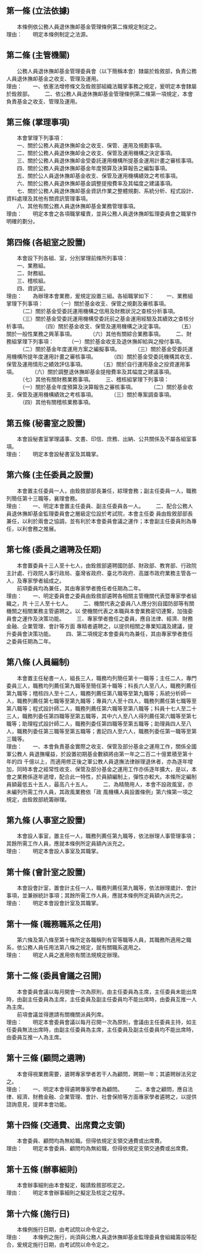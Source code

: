 第一條 (立法依據)
-----------------
　　本條例依公務人員退休撫卹基金管理條例第二條規定制定之。  
理由：　　明定本條例制定之法源。

第二條 (主管機關)
-----------------
　　公務人員退休撫卹基金管理委員會（以下簡稱本會）隸屬於銓敘部，負責公務人員退休撫卹基金之收支、管理及運用。  
理由：　　一、依憲法增修條文及銓敘部組織法職掌事務之規定，爰明定本會隸屬於銓敘部。
　　二、依公務人員退休撫卹基金管理條例第二條第一項規定，本會負責基金之收支、管理及運用。

第三條 (掌理事項)
-----------------
　　本會掌理下列事項：  
　　一、關於公務人員退休撫卹金之收支、保管、運用及規劃事項。  
　　二、關於公務人員退休撫卹金之收支、保管及運用機構之決定事項。  
　　三、關於公務人員退休撫卹金受委託運用機構所提基金運用計畫之審核事項。  
　　四、關於公務人員退休撫卹基金年度預算及決算報告之編製事項。  
　　五、關於公人員退休撫卹基金收支、保管及運用機構績效之考核事項。  
　　六、關於公務人員退休撫卹基金調整提撥費率及其幅度之建議事項。  
　　七、關於公務人員退休撫卹基金資訊作業之整體規劃、系統分析、程式設計、資料處理及其他有關資訊管理事項。  
　　八、其他有關公務人員退休撫卹基金業務管理事項。  
理由：　　明定本會之各項職掌權責，並與公務人員退休撫卹監理委員會之職掌作明確的劃分。

第四條 (各組室之設置)
---------------------
　　本會設下列各組、室，分別掌理前條所列事項：  
　　一、業務組。  
　　二、財務組。  
　　三、稽核組。  
　　四、資訊室。  
理由：　　為辦理本會業務，爰規定設置三組。各組職掌如下：
　　一、業務組掌理下列事項：
　　　（一）關於基金收支、保管之規劃及審核事項。
　　　（二）關於基金受委託運用機構之信用及財務狀況之查核分析事項。
　　　（三）關於基金受委託運用機構受委託前之基金運用經驗及其績效之查核分析事項。
　　　（四）關於基金收支、保管及運用機構之決定事項。
　　　（五）關於一般性業務之興革事項。
　　　（六）其他有關綜合業務事項。
　　二、財務組掌理下列事項：
　　　（一）關於基金收支及退休撫卹給與之撥付事項。
　　　（二）關於基金年度運用方案之編擬事項。
　　　（三）關於基金受委託運用機構所提年度運用計畫之審核事項。
　　　（四）關於基金受委託機構其收支、保管及運用情形之績效評估事項。
　　　（五）關於自行運用基金之投資運用事項。
　　　（六）關於調整退休撫卹基金提撥費率及其幅度之建議事項。
　　　（七）其他有關財務業務事項。
　　三、稽核組掌理下列事項：
　　　（一）關於基金年度預算及決算報告之審核事項。
　　　（二）關於基金收支、保管及運用機構績效之考核事項。
　　　（三）關於專案調查事項。
　　　（四）其他有關稽核業務事項。

第五條 (秘書室之設置)
---------------------
　　本會設秘書室掌理議事、文書、印信、庶務、出納、公共關係及不屬各組室事項。  
理由：　　明定本會設秘書室及其職掌。

第六條 (主任委員之設置)
-----------------------
　　本會置主任委員一人，由銓敘部部長兼任，綜理會務；副主任委員一人，職務列簡任第十三職等，襄理會務。  
理由：　　一、明定本會置主任委員、副主任委員各一人。
　　二、配合公務人員退休撫卹基金監理委員會之層級定位設於考試院，本會主任委 員由銓敘部部長兼任，以利於兩會之協調，並有利於本會委員會議之運作；本會副主任委員則為專任，以利會務之推展。

第七條 (委員之遴聘及任期)
-------------------------
　　本會置委員十三人至十七人，由銓敘部遴聘國防部、財政部、教育部、行政院主計處、行政院人事行政局、臺灣省政府、臺北市政府、高雄市政府業務主管各一人，及專家學者組成之。  
　　前項委員均為兼任，其由專家學者擔任者任期為二年。  
理由：　　一、明定委員會之委員由銓敘部遴聘各相關主管機關代表暨專家學者組織之，共 十三人至十七人。
　　二、機關代表之委員八人應分別自國防部等有關機關之相關業務主管遴聘之。以 使機關代表之本職與本會業務密切連繫，加強委員會之運作及決策功能。
　　三、專家學者擔任之委員，應自法律、經濟、財務金融、企業管理、會計等方面 專精者遴聘之，以提供相關之專業知識及建議，提升委員會決策功能。
　　四、第二項規定本會委員均為兼任，其由專家學者擔任之委員任期為二年。

第八條 (人員編制)
-----------------
　　本會置主任秘書一人，組長三人，職務均列簡任第十一職等；主任二人，專門委員三人，職務均列薦任第九職等至簡任第十職等；科長六人至八人，職務列薦任第九職等；稽核四人至十二人，職務列薦任第八職等至第九職等；系統分析師一人，職務列薦任第七職等至第九職等；專員六人至十四人，職務列薦任第七職等至第八職等；程式設計師二人，職務列薦任第六職等至第八職等；科員十七人至二十三人，職務列委任第四職等至第五職等，其中六人至八人得列薦任第六職等至第七職等；助理程式設計師二人，職務列委任第四職等至第五職等；助理員四人至八人，職務列委任第三職等至第五職等；書記四人至六人，職務列委任第一職等至第三職等。  
理由：　　一、本會負責基金實際之收支、保管及部分基金之運用工作，關係全國軍公教人 員退撫權益，於設置初期基金數額將由第一年之二百二十億累積至第十年的四 千億以上，而適用修正後之軍公教人員退撫法律辦理退休者，亦為逐年增加，同時本會之經常性收支、保管及部分基金之運用工作亦係逐年擴大，是以，本會之業務係逐年遞增，配合此一特性，於員額編制上，彈性亦較大。本條所定編制員額最低五十五人，最高八十五人。
　　二、為精簡用人，本會不設政風室，亦未編列所需工作人員，其政風業務依「政 風機構人員設置條例」第六條第一項之規定，由銓敘部統籌辦理。

第九條 (人事室之設置)
---------------------
　　本會設人事室，置主任一人，職務列薦任第九職等，依法辦理人事管理事項；其餘所需工作人員，應就本條例所定員額內派充之。  
理由：　　明定本會設人事室及其職掌。

第十條 (會計室之設置)
---------------------
　　本會設會計室，置會計主任一人，職務列薦任第九職等，依法辦理歲計、會計事項，並兼辦統計事項；其餘所需工作人員，應就本條例所定員額內派充之。  
理由：　　明定本會設會計室及其職掌。

第十一條 (職務職系之任用)
-------------------------
　　第六條及第八條至第十條所定各職稱列有官等職等人員，其職務所適用之職系，依公務人員任用法第八條之規定，就有關職系選用之。  
理由：　　明定人員之進用依有關法規規定辦理。

第十二條 (委員會議之召開)
-------------------------
　　本會委員會議以每月開會一次為原則，由主任委員為主席，主任委員未能出席時，由副主任委員為主席，主任委員及副主任委員均不能出席時，由委員互推一人為主席。  
　　前項會議並得邀請有關機關派員列席。  
理由：　　明定本會委員會議以每月召開一次為原則，會議由主任委員主持，如主任委員無法出席時，由副主任委員為主席，主任委員及副主任委員均不能出席時，由委員互推一人為主席。

第十三條 (顧問之遴聘)
---------------------
　　本會得視業務需要，遴聘專家學者若干人為顧問，聘期一年；其遴聘辦法另定之。  
理由：　　一、明定本會得遴聘專家學者為顧問。
　　二、本會之顧問，應自法律、經濟、財務金融、企業管理、會計、社會保險等方面專家學者遴聘之，以提供諮詢意見，提昇本會功能。

第十四條 (交通費、出席費之支領)
-------------------------------
　　本會委員、顧問均為無給職。但得依規定支領交通費或出席費。  
理由：　　明定本會委員、顧問均為無給職，但得依規定支領交通費或出席費。

第十五條 (辦事細則)
-------------------
　　本會辦事細則由本會擬定，報請銓敘部核定之。  
理由：　　明定本會辦事細則之擬定及核定之程序。

第十六條 (施行日)
-----------------
　　本條例施行日期，由考試院以命令定之。  
理由：　　本條例之施行，尚須與公務人員退休撫卹基金監理委員會組織籌設等配合，爰規定施行日期，由考試院以命令定之。